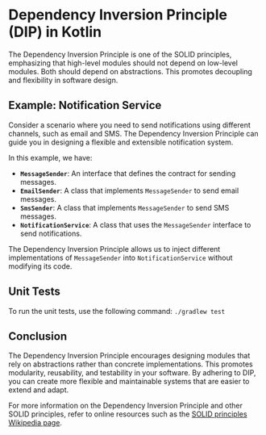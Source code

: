 # Dependency Inversion Principle (DIP) in Kotlin

The Dependency Inversion Principle is one of the SOLID principles, emphasizing that high-level modules should not depend
on low-level modules. Both should depend on abstractions. This promotes decoupling and flexibility in software design.

## Example: Notification Service

Consider a scenario where you need to send notifications using different channels, such as email and SMS. The Dependency
Inversion Principle can guide you in designing a flexible and extensible notification system.

In this example, we have:

- **`MessageSender`**: An interface that defines the contract for sending messages.
- **`EmailSender`**: A class that implements `MessageSender` to send email messages.
- **`SmsSender`**: A class that implements `MessageSender` to send SMS messages.
- **`NotificationService`**: A class that uses the `MessageSender` interface to send notifications.

The Dependency Inversion Principle allows us to inject different implementations of `MessageSender`
into `NotificationService` without modifying its code.

## Unit Tests

To run the unit tests, use the following command: `./gradlew test`

## Conclusion

The Dependency Inversion Principle encourages designing modules that rely on abstractions rather than concrete
implementations. This promotes modularity, reusability, and testability in your software. By adhering to DIP, you can
create more flexible and maintainable systems that are easier to extend and adapt.

For more information on the Dependency Inversion Principle and other SOLID principles, refer to online resources such as
the [SOLID principles Wikipedia page](https://en.wikipedia.org/wiki/SOLID).
